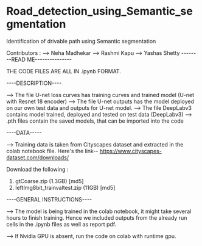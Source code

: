 # Road_detection_using_Semantic_segmentation
Identification of drivable path using Semantic segmentation

Contributors :
--> Neha Madhekar
--> Rashmi Kapu
--> Yashas Shetty
--------READ ME---------------

THE CODE FILES ARE ALL IN .ipynb FORMAT. 

----DESCRIPTION----

--> The file U-net loss curves has training curves and trained model (U-net with Resnet 18 encoder)
--> The file U-net outputs has the model deployed on our own test data and outputs for U-net model.
--> The file DeepLabv3 contains model trained, deployed and tested on test data (DeepLabv3)
--> .pth files contain the saved models, that can be imported into the code

----DATA-----

--> Training data is taken from Cityscapes dataset and extracted in the colab notebook file. 
Here's the link-- https://www.cityscapes-dataset.com/downloads/

Download the following :
1. gtCoarse.zip (1.3GB) [md5]
2. leftImg8bit_trainvaltest.zip (11GB) [md5]


----GENERAL INSTRUCTIONS----

--> The model is being trained in the colab notebook, it might take several hours to finish training. Hence we included outputs from the already run cells in the .ipynb files as well as report pdf.

--> If Nvidia GPU is absent, run the code on colab with runtime gpu.
